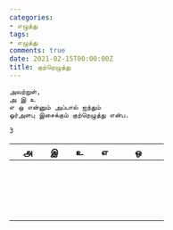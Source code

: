 ```yaml
---
categories:
- எழுத்து
tags:
- எழுத்து
comments: true
date: 2021-02-15T00:00:00Z
title: குற்றெழுத்து
---
```


```
அவற்றுள், 
அ இ உ 
எ ஒ என்னும் அப்பால் ஐந்தும் 
ஓர்அளபு இசைக்கும் குற்றெழுத்து என்ப.

3
```


|      | அ    |     | இ    |     | உ    |     | எ    |     |     | ஒ    |    |     |
| ---- | ---- | ---- | ---- | ---- | ---- | ---- | ---- | ---- | ---- | ---- | ---- | ---- |
|     |      |      |      |      |      |      |      |      |      |      |      |      |
|      |      |      |      |      |      |      |      |      |      |      |      |      |
|     |      |      |      |      |      |      |      |      |      |      |      |      |
|      |      |      |      |      |      |      |      |      |      |      |      |      |
|     |      |      |      |      |      |      |      |      |      |      |      |      |
|      |      |      |      |      |      |      |      |      |      |      |      |      |
|     |      |      |      |      |      |      |      |      |      |      |      |      |
|     |      |      |      |      |      |      |      |      |      |      |      |      |
|     |      |      |      |      |      |      |      |      |      |      |      |      |
|      |      |      |      |      |      |      |      |      |      |      |      |      |
|      |      |      |      |      |      |      |      |      |      |      |      |      |
|     |      |      |      |      |      |      |      |      |      |      |      |      |
|      |      |      |      |      |      |      |      |      |      |      |      |      |
|      |      |      |      |      |      |      |      |      |      |      |      |      |
|      |      |      |      |      |      |      |      |      |      |      |      |      |
|      |      |      |      |      |      |      |      |      |      |      |      |      |
|     |      |      |      |      |      |      |      |      |      |      |      |      |
|      |      |      |      |      |      |      |      |      |      |      |      |      |

